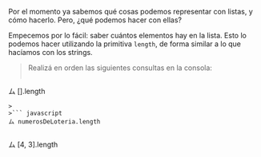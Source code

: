 Por el momento ya sabemos qué cosas podemos representar con listas, y cómo hacerlo. Pero, ¿qué podemos hacer con ellas?

Empecemos por lo fácil: saber cuántos elementos hay en la lista. Esto lo podemos hacer utilizando la primitiva `length`, de forma similar a lo que hacíamos con los strings.

> Realizá en orden las siguientes consultas en la consola: 
> 
>``` javascript
ム [].length
```
>
>``` javascript
ム numerosDeLoteria.length
```
>
>``` javascript
ム [4, 3].length
```